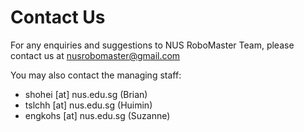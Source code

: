 # Contact Us

For any enquiries and suggestions to NUS RoboMaster Team, please contact us at [nusrobomaster@gmail.com](mailto:nusrobomaster@gmail.com)



You may also contact the managing staff:
- shohei [at] nus.edu.sg (Brian)
- tslchh [at] nus.edu.sg (Huimin)
- engkohs [at] nus.edu.sg (Suzanne)